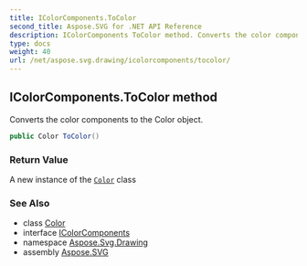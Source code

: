 ```yaml
---
title: IColorComponents.ToColor
second_title: Aspose.SVG for .NET API Reference
description: IColorComponents ToColor method. Converts the color components to the Color object
type: docs
weight: 40
url: /net/aspose.svg.drawing/icolorcomponents/tocolor/
---
```

## IColorComponents.ToColor method

Converts the color components to the Color object.

```csharp
public Color ToColor()
```

### Return Value

A new instance of the [`Color`](../../color/) class

### See Also

* class [Color](../../color/)
* interface [IColorComponents](../)
* namespace [Aspose.Svg.Drawing](../../../aspose.svg.drawing/)
* assembly [Aspose.SVG](../../../)
